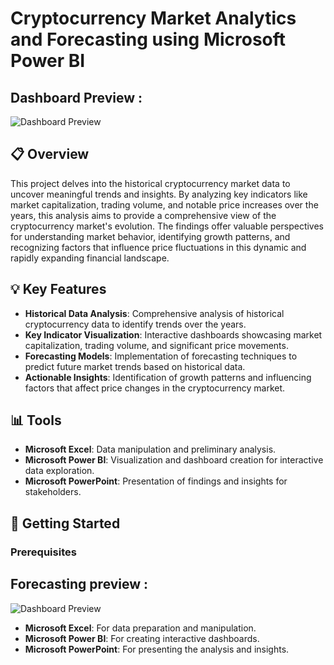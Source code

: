 # Cryptocurrency Market Analytics and Forecasting using Microsoft Power BI

##                     Dashboard Preview :
![Dashboard Preview](https://github.com/Pratikkage/Cryptocurrency-market-analytics-and-forecasting-using-Microsoft-Power-BI/blob/main/Images/abc.jpg)

## 📋 Overview

This project delves into the historical cryptocurrency market data to uncover meaningful trends and insights. By analyzing key indicators like market capitalization, trading volume, and notable price increases over the years, this analysis aims to provide a comprehensive view of the cryptocurrency market's evolution. The findings offer valuable perspectives for understanding market behavior, identifying growth patterns, and recognizing factors that influence price fluctuations in this dynamic and rapidly expanding financial landscape.

## 💡 Key Features

- **Historical Data Analysis**: Comprehensive analysis of historical cryptocurrency data to identify trends over the years.
- **Key Indicator Visualization**: Interactive dashboards showcasing market capitalization, trading volume, and significant price movements.
- **Forecasting Models**: Implementation of forecasting techniques to predict future market trends based on historical data.
- **Actionable Insights**: Identification of growth patterns and influencing factors that affect price changes in the cryptocurrency market.

## 📊 Tools

- **Microsoft Excel**: Data manipulation and preliminary analysis.
- **Microsoft Power BI**: Visualization and dashboard creation for interactive data exploration.
- **Microsoft PowerPoint**: Presentation of findings and insights for stakeholders.

## 🚀 Getting Started

### Prerequisites

## Forecasting preview : 
![Dashboard Preview](https://github.com/Pratikkage/Cryptocurrency-market-analytics-and-forecasting-using-Microsoft-Power-BI/blob/main/Images/Screenshot%202024-10-28%20104535.jpg)

- **Microsoft Excel**: For data preparation and manipulation.
- **Microsoft Power BI**: For creating interactive dashboards.
- **Microsoft PowerPoint**: For presenting the analysis and insights.


